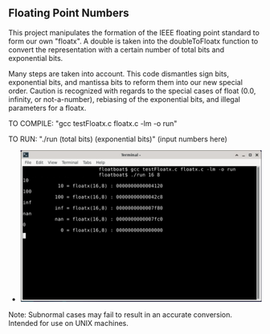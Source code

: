 ## Floating Point Numbers

This project manipulates the formation of the IEEE floating point standard to form our own "floatx".
A double is taken into the doubleToFloatx function to convert the representation with a certain number of total bits and exponential bits.

Many steps are taken into account. This code dismantles sign bits, exponential bits, and mantissa bits to reform them into our new special order. Caution is recognized with regards to the special cases of float (0.0, infinity, or not-a-number), rebiasing of the exponential bits, and illegal parameters for a floatx. 

TO COMPILE: 
"gcc testFloatx.c floatx.c -lm -o run"

TO RUN:
"./run (total bits) (exponential bits)" 
      (input numbers here)
      
* ![Instruction](example.png)


Note: Subnormal cases may fail to result in an accurate conversion.
      Intended for use on UNIX machines.


